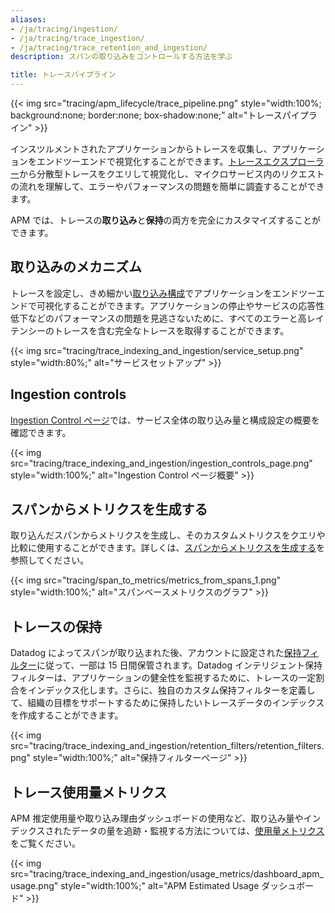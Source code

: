 ```yaml
---
aliases:
- /ja/tracing/ingestion/
- /ja/tracing/trace_ingestion/
- /ja/tracing/trace_retention_and_ingestion/
description: スパンの取り込みをコントロールする方法を学ぶ

title: トレースパイプライン
---
```


{{< img src="tracing/apm_lifecycle/trace_pipeline.png" style="width:100%; background:none; border:none; box-shadow:none;" alt="トレースパイプライン" >}}

インスツルメントされたアプリケーションからトレースを収集し、アプリケーションをエンドツーエンドで視覚化することができます。[トレースエクスプローラー][1]から分散型トレースをクエリして視覚化し、マイクロサービス内のリクエストの流れを理解して、エラーやパフォーマンスの問題を簡単に調査することができます。

APM では、トレースの**取り込み**と**保持**の両方を完全にカスタマイズすることができます。

## 取り込みのメカニズム

トレースを設定し、きめ細かい[取り込み構成][2]でアプリケーションをエンドツーエンドで可視化することができます。アプリケーションの停止やサービスの応答性低下などのパフォーマンスの問題を見逃さないために、すべてのエラーと高レイテンシーのトレースを含む完全なトレースを取得することができます。

{{< img src="tracing/trace_indexing_and_ingestion/service_setup.png" style="width:80%;" alt="サービスセットアップ" >}}


## Ingestion controls

[Ingestion Control ページ][3]では、サービス全体の取り込み量と構成設定の概要を確認できます。

{{< img src="tracing/trace_indexing_and_ingestion/ingestion_controls_page.png" style="width:100%;" alt="Ingestion Control ページ概要" >}}

## スパンからメトリクスを生成する

取り込んだスパンからメトリクスを生成し、そのカスタムメトリクスをクエリや比較に使用することができます。詳しくは、[スパンからメトリクスを生成する][4]を参照してください。

{{< img src="tracing/span_to_metrics/metrics_from_spans_1.png" style="width:100%;" alt="スパンベースメトリクスのグラフ" >}}

## トレースの保持

Datadog によってスパンが取り込まれた後、アカウントに設定された[保持フィルター][5]に従って、一部は 15 日間保管されます。Datadog インテリジェント保持フィルターは、アプリケーションの健全性を監視するために、トレースの一定割合をインデックス化します。さらに、独自のカスタム保持フィルターを定義して、組織の目標をサポートするために保持したいトレースデータのインデックスを作成することができます。

{{< img src="tracing/trace_indexing_and_ingestion/retention_filters/retention_filters.png" style="width:100%;" alt="保持フィルターページ" >}}

## トレース使用量メトリクス

APM 推定使用量や取り込み理由ダッシュボードの使用など、取り込み量やインデックスされたデータの量を追跡・監視する方法については、[使用量メトリクス][6]をご覧ください。

{{< img src="tracing/trace_indexing_and_ingestion/usage_metrics/dashboard_apm_usage.png" style="width:100%;" alt="APM Estimated Usage ダッシュボード" >}}


[1]: /ja/tracing/trace_explorer
[2]: /ja/tracing/trace_pipeline/ingestion_mechanisms/
[3]: /ja/tracing/trace_pipeline/ingestion_controls
[4]: /ja/tracing/trace_pipeline/generate_metrics
[5]: /ja/tracing/trace_pipeline/trace_retention
[6]: /ja/tracing/trace_pipeline/metrics
